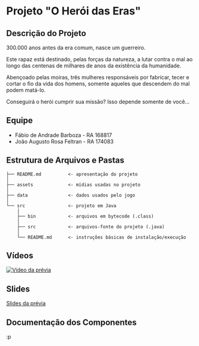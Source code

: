 # Projeto "O Herói das Eras"

## Descrição do Projeto

300.000 anos antes da era comum, nasce um guerreiro.

Este rapaz está destinado, pelas forças da natureza, a lutar contra o mal ao
longo das centenas de milhares de anos da existência da humanidade.

Abençoado pelas moiras, três mulheres responsáveis por fabricar, tecer e cortar 
o fio da vida dos homens, somente aqueles que descendem do mal podem matá-lo.

Conseguirá o herói cumprir sua missão? Isso depende somente de você...


## Equipe

* Fábio de Andrade Barboza - RA 168817
* João Augusto Rosa Feltran - RA 174083

## Estrutura de Arquivos e Pastas

~~~
├── README.md          <- apresentação do projeto
│
├── assets             <- mídias usadas no projeto
│
├── data               <- dados usados pelo jogo
│
└── src                <- projeto em Java 
    │
    ├── bin            <- arquivos em bytecode (.class)
    │
    ├── src            <- arquivos-fonte do projeto (.java)
    │
    └── README.md      <- instruções básicas de instalação/execução
~~~

## Vídeos

[![Vídeo da prévia](https://drive.google.com/file/d/1fNiH6WHw9WeIZ8TiT2sGn5EmhdlRi1Ol/view?usp=sharing)](https://drive.google.com/file/d/1uszDQPCGeER__hJ6rSXI5SbTS8QNMBl6/view?usp=sharing)

## Slides

[Slides da prévia](https://drive.google.com/file/d/16Q0duAxH0vFAeqShCByhoIEvQyzOdOX1/view?usp=sharing)

## Documentação dos Componentes

:p